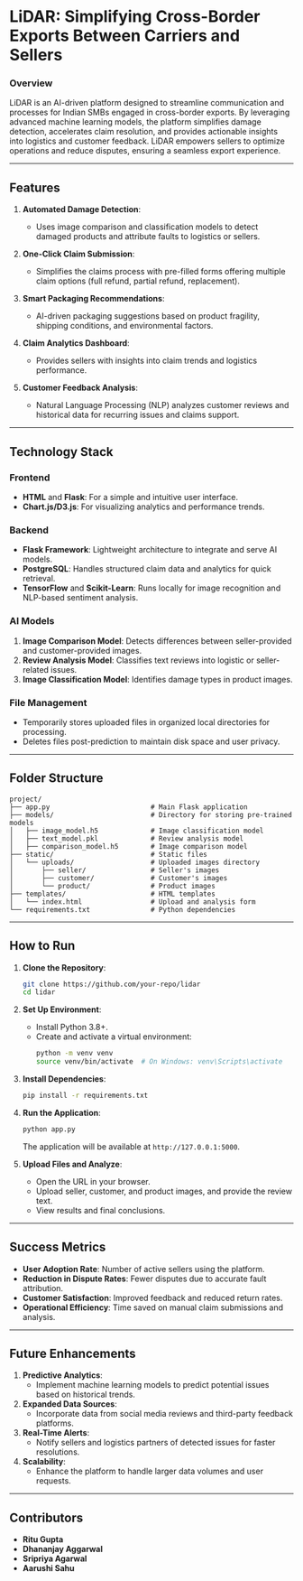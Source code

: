 
# **LiDAR: Simplifying Cross-Border Exports Between Carriers and Sellers**

### **Overview**
LiDAR is an AI-driven platform designed to streamline communication and processes for Indian SMBs engaged in cross-border exports. By leveraging advanced machine learning models, the platform simplifies damage detection, accelerates claim resolution, and provides actionable insights into logistics and customer feedback. LiDAR empowers sellers to optimize operations and reduce disputes, ensuring a seamless export experience.

---

## **Features**
1. **Automated Damage Detection**:
   - Uses image comparison and classification models to detect damaged products and attribute faults to logistics or sellers.

2. **One-Click Claim Submission**:
   - Simplifies the claims process with pre-filled forms offering multiple claim options (full refund, partial refund, replacement).

3. **Smart Packaging Recommendations**:
   - AI-driven packaging suggestions based on product fragility, shipping conditions, and environmental factors.

4. **Claim Analytics Dashboard**:
   - Provides sellers with insights into claim trends and logistics performance.

5. **Customer Feedback Analysis**:
   - Natural Language Processing (NLP) analyzes customer reviews and historical data for recurring issues and claims support.

---

## **Technology Stack**

### **Frontend**
- **HTML** and **Flask**: For a simple and intuitive user interface.
- **Chart.js/D3.js**: For visualizing analytics and performance trends.

### **Backend**
- **Flask Framework**: Lightweight architecture to integrate and serve AI models.
- **PostgreSQL**: Handles structured claim data and analytics for quick retrieval.
- **TensorFlow** and **Scikit-Learn**: Runs locally for image recognition and NLP-based sentiment analysis.

### **AI Models**
1. **Image Comparison Model**: Detects differences between seller-provided and customer-provided images.
2. **Review Analysis Model**: Classifies text reviews into logistic or seller-related issues.
3. **Image Classification Model**: Identifies damage types in product images.

### **File Management**
- Temporarily stores uploaded files in organized local directories for processing.
- Deletes files post-prediction to maintain disk space and user privacy.

---

## **Folder Structure**
```
project/
├── app.py                         # Main Flask application
├── models/                        # Directory for storing pre-trained models
│   ├── image_model.h5             # Image classification model
│   ├── text_model.pkl             # Review analysis model
│   ├── comparison_model.h5        # Image comparison model
├── static/                        # Static files
│   └── uploads/                   # Uploaded images directory
│       ├── seller/                # Seller's images
│       ├── customer/              # Customer's images
│       └── product/               # Product images
├── templates/                     # HTML templates
│   └── index.html                 # Upload and analysis form
└── requirements.txt               # Python dependencies
```

---

## **How to Run**
1. **Clone the Repository**:
   ```bash
   git clone https://github.com/your-repo/lidar
   cd lidar
   ```

2. **Set Up Environment**:
   - Install Python 3.8+.
   - Create and activate a virtual environment:
     ```bash
     python -m venv venv
     source venv/bin/activate  # On Windows: venv\Scripts\activate
     ```

3. **Install Dependencies**:
   ```bash
   pip install -r requirements.txt
   ```

4. **Run the Application**:
   ```bash
   python app.py
   ```
   The application will be available at `http://127.0.0.1:5000`.

5. **Upload Files and Analyze**:
   - Open the URL in your browser.
   - Upload seller, customer, and product images, and provide the review text.
   - View results and final conclusions.

---

## **Success Metrics**
- **User Adoption Rate**: Number of active sellers using the platform.
- **Reduction in Dispute Rates**: Fewer disputes due to accurate fault attribution.
- **Customer Satisfaction**: Improved feedback and reduced return rates.
- **Operational Efficiency**: Time saved on manual claim submissions and analysis.

---

## **Future Enhancements**
1. **Predictive Analytics**:
   - Implement machine learning models to predict potential issues based on historical trends.
2. **Expanded Data Sources**:
   - Incorporate data from social media reviews and third-party feedback platforms.
3. **Real-Time Alerts**:
   - Notify sellers and logistics partners of detected issues for faster resolutions.
4. **Scalability**:
   - Enhance the platform to handle larger data volumes and user requests.

---

## **Contributors**
- **Ritu Gupta**
- **Dhananjay Aggarwal**
- **Sripriya Agarwal**
- **Aarushi Sahu**
